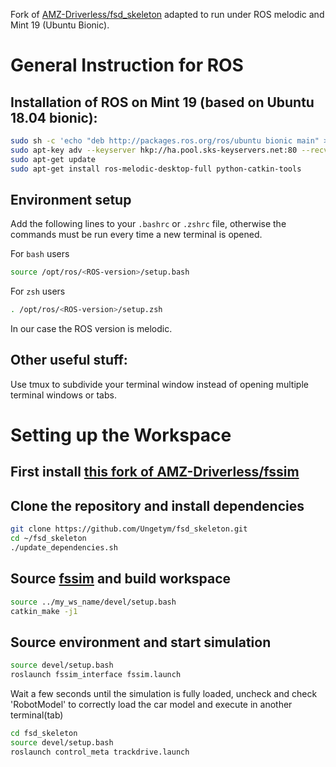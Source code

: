 Fork of [AMZ-Driverless/fsd_skeleton](https://github.com/AMZ-Driverless/fsd_skeleton) adapted to run under ROS melodic and Mint 19 (Ubuntu Bionic).

# General Instruction for ROS

## Installation of ROS on Mint 19 (based on Ubuntu 18.04 bionic):

```bash
sudo sh -c 'echo "deb http://packages.ros.org/ros/ubuntu bionic main" > /etc/apt/sources.list.d/ros-latest.list'
sudo apt-key adv --keyserver hkp://ha.pool.sks-keyservers.net:80 --recv-key 421C365BD9FF1F717815A3895523BAEEB01FA116
sudo apt-get update
sudo apt-get install ros-melodic-desktop-full python-catkin-tools
```
## Environment setup
Add the following lines to your `.bashrc` or `.zshrc` file, otherwise the commands must be run every time a new terminal is opened.

For `bash` users
```bash
source /opt/ros/<ROS-version>/setup.bash
```
For `zsh` users
```bash
. /opt/ros/<ROS-version>/setup.zsh
```
In our case the ROS version is melodic.

## Other useful stuff:
Use tmux to subdivide your terminal window instead of opening multiple terminal windows or tabs.

# Setting up the Workspace
## First install [this fork of AMZ-Driverless/fssim](https://github.com/Ungetym/fssim)
## Clone the repository and install dependencies
```bash
git clone https://github.com/Ungetym/fsd_skeleton.git
cd ~/fsd_skeleton
./update_dependencies.sh
```
## Source [fssim](https://github.com/Ungetym/fssim) and build workspace
```bash
source ../my_ws_name/devel/setup.bash
catkin_make -j1
```

## Source environment and start simulation
```bash
source devel/setup.bash
roslaunch fssim_interface fssim.launch
```
Wait a few seconds until the simulation is fully loaded, uncheck and check 'RobotModel' to correctly load the car model and execute in another terminal(tab)
```bash
cd fsd_skeleton
source devel/setup.bash
roslaunch control_meta trackdrive.launch
```
